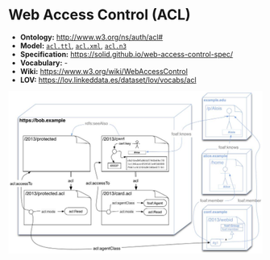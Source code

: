 # Web Access Control (ACL)

- **Ontology:** http://www.w3.org/ns/auth/acl#
- **Model:** [`acl.ttl`](acl.ttl), [`acl.xml`](acl.xml), [`acl.n3`](acl.n3)
- **Specification:** https://solid.github.io/web-access-control-spec/
- **Vocabulary:** -
- **Wiki:** https://www.w3.org/wiki/WebAccessControl
- **LOV:** https://lov.linkeddata.es/dataset/lov/vocabs/acl

![](images/acl-example.original.jpg)
